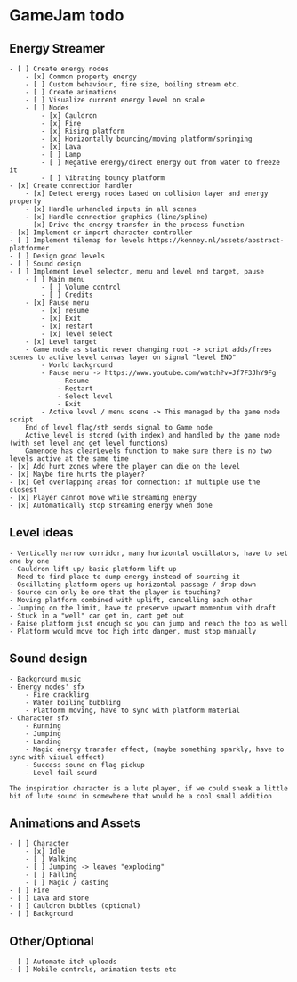 # GameJam todo

## Energy Streamer
    
    - [ ] Create energy nodes
        - [x] Common property energy
        - [ ] Custom behaviour, fire size, boiling stream etc.
        - [ ] Create animations
        - [ ] Visualize current energy level on scale
        - [ ] Nodes
            - [x] Cauldron
            - [x] Fire
            - [x] Rising platform
            - [x] Horizontally bouncing/moving platform/springing
            - [x] Lava
            - [ ] Lamp
            - [ ] Negative energy/direct energy out from water to freeze it
            - [ ] Vibrating bouncy platform
    - [x] Create connection handler
        - [x] Detect energy nodes based on collision layer and energy property
        - [x] Handle unhandled inputs in all scenes
        - [x] Handle connection graphics (line/spline)
        - [x] Drive the energy transfer in the process function
    - [x] Implement or import character controller
    - [ ] Implement tilemap for levels https://kenney.nl/assets/abstract-platformer
    - [ ] Design good levels
    - [ ] Sound design
    - [ ] Implement Level selector, menu and level end target, pause
        - [ ] Main menu
            - [ ] Volume control
            - [ ] Credits
        - [x] Pause menu
            - [x] resume
            - [x] Exit
            - [x] restart
            - [x] level select
        - [x] Level target
        - Game node as static never changing root -> script adds/frees scenes to active level canvas layer on signal "level END"
            - World background
            - Pause menu -> https://www.youtube.com/watch?v=Jf7F3JhY9Fg
                - Resume
                - Restart
                - Select level
                - Exit
            - Active level / menu scene -> This managed by the game node script
        End of level flag/sth sends signal to Game node
        Active level is stored (with index) and handled by the game node (with set level and get level functions)
        Gamenode has clearLevels function to make sure there is no two levels active at the same time
    - [x] Add hurt zones where the player can die on the level
    - [x] Maybe fire hurts the player?
    - [x] Get overlapping areas for connection: if multiple use the closest
    - [x] Player cannot move while streaming energy
    - [x] Automatically stop streaming energy when done

## Level ideas
    - Vertically narrow corridor, many horizontal oscillators, have to set one by one
    - Cauldron lift up/ basic platform lift up
    - Need to find place to dump energy instead of sourcing it
    - Oscillating platform opens up horizontal passage / drop down
    - Source can only be one that the player is touching?
    - Moving platform combined with uplift, cancelling each other
    - Jumping on the limit, have to preserve upwart momentum with draft
    - Stuck in a "well" can get in, cant get out
    - Raise platform just enough so you can jump and reach the top as well
    - Platform would move too high into danger, must stop manually

## Sound design
    - Background music
    - Energy nodes' sfx
        - Fire crackling
        - Water boiling bubbling
        - Platform moving, have to sync with platform material
    - Character sfx
        - Running
        - Jumping
        - Landing
        - Magic energy transfer effect, (maybe something sparkly, have to sync with visual effect)
        - Success sound on flag pickup
        - Level fail sound
    
    The inspiration character is a lute player, if we could sneak a little bit of lute sound in somewhere that would be a cool small addition

## Animations and Assets
    - [ ] Character
        - [x] Idle
        - [ ] Walking
        - [ ] Jumping -> leaves "exploding"
        - [ ] Falling
        - [ ] Magic / casting
    - [ ] Fire
    - [ ] Lava and stone
    - [ ] Cauldron bubbles (optional)
    - [ ] Background



## Other/Optional

    - [ ] Automate itch uploads
    - [ ] Mobile controls, animation tests etc